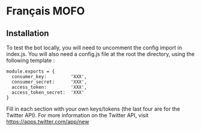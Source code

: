 # Français MOFO

## Installation

To test the bot locally, you will need to uncomment the config import in index.js. You will also need a config.js file at the root the directory, using the following template :
```
module.exports = {
  consumer_key:         'XXX',
  consumer_secret:      'XXX',
  access_token:         'XXX',
  access_token_secret:  'XXX'
}
```
Fill in each section with your own keys/tokens (the last four are for the Twitter API).
For more information on the Twitter API, visit https://apps.twitter.com/app/new
